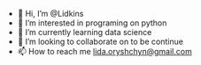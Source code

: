 - 👋 Hi, I’m @Lidkins
- 👀 I’m interested in programing on python
- 🌱 I’m currently learning data science
- 💞️ I’m looking to collaborate on to be continue
- 📫 How to reach me lida.oryshchyn@gmail.com

<!---
Lidkins/Lidkins is a ✨ special ✨ repository because its `README.md` (this file) appears on your GitHub profile.
You can click the Preview link to take a look at your changes.
--->
